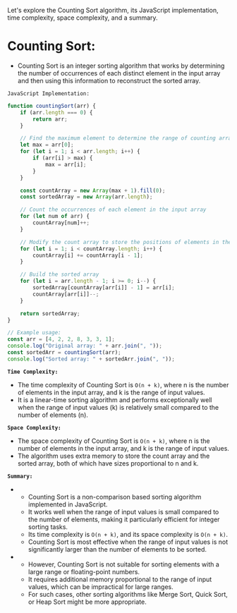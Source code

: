 Let's explore the Counting Sort algorithm, its JavaScript implementation, time complexity, space complexity, and a summary.

# Counting Sort:

- Counting Sort is an integer sorting algorithm that works by determining the number of occurrences of each distinct element in the input array and then using this information to reconstruct the sorted array.

`JavaScript Implementation:`

```javascript
function countingSort(arr) {
    if (arr.length === 0) {
        return arr;
    }

    // Find the maximum element to determine the range of counting array
    let max = arr[0];
    for (let i = 1; i < arr.length; i++) {
        if (arr[i] > max) {
            max = arr[i];
        }
    }

    const countArray = new Array(max + 1).fill(0);
    const sortedArray = new Array(arr.length);

    // Count the occurrences of each element in the input array
    for (let num of arr) {
        countArray[num]++;
    }

    // Modify the count array to store the positions of elements in the sorted order
    for (let i = 1; i < countArray.length; i++) {
        countArray[i] += countArray[i - 1];
    }

    // Build the sorted array
    for (let i = arr.length - 1; i >= 0; i--) {
        sortedArray[countArray[arr[i]] - 1] = arr[i];
        countArray[arr[i]]--;
    }

    return sortedArray;
}

// Example usage:
const arr = [4, 2, 2, 8, 3, 3, 1];
console.log("Original array: " + arr.join(", "));
const sortedArr = countingSort(arr);
console.log("Sorted array: " + sortedArr.join(", "));
```

**`Time Complexity:`**

- The time complexity of Counting Sort is `O(n + k)`, where n is the number of elements in the input array, and k is the range of input values. 
- It is a linear-time sorting algorithm and performs exceptionally well when the range of input values (k) is relatively small compared to the number of elements (n).

**`Space Complexity:`**

- The space complexity of Counting Sort is `O(n + k)`, where n is the number of elements in the input array, and k is the range of input values. 
- The algorithm uses extra memory to store the count array and the sorted array, both of which have sizes proportional to n and k.

**`Summary:`**

- 
    - Counting Sort is a non-comparison based sorting algorithm implemented in JavaScript. 
    - It works well when the range of input values is small compared to the number of elements, making it particularly efficient for integer sorting tasks. 
    - Its time complexity is `O(n + k)`, and its space complexity is `O(n + k)`. 
    - Counting Sort is most effective when the range of input values is not significantly larger than the number of elements to be sorted.

- 
    - However, Counting Sort is not suitable for sorting elements with a large range or floating-point numbers. 
    - It requires additional memory proportional to the range of input values, which can be impractical for large ranges. 
    - For such cases, other sorting algorithms like Merge Sort, Quick Sort, or Heap Sort might be more appropriate.